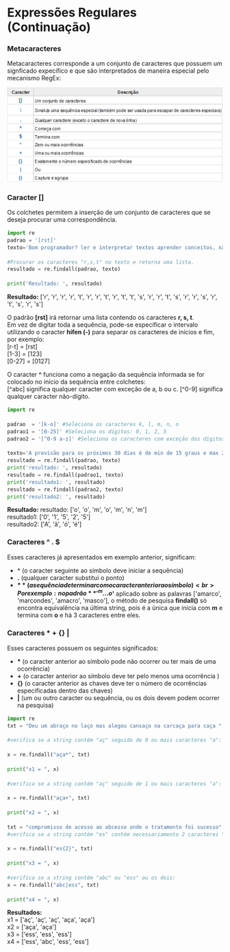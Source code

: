 # Expressões Regulares (Continuação)

### <b>Metacaracteres</b>

Metacaracteres corresponde a um conjunto de caracteres que possuem um signficado expecífico e que são interpretados de maneira especial pelo mecanismo RegEx:

![regex](/imagens/regex.png)
 
### <b> Caracter [] </b>
Os colchetes permitem a inserção de um conjunto de caracteres que se deseja procurar uma correspondência.
``` python
import re
padrao = '[rst]'
texto='Bom programador? ler e interpretar textos aprender conceitos, não decorar comandos e fazer muitos exercícios'

#Procurar os caracteres "r,s,t" no texto e retorna uma lista.
resultado = re.findall(padrao, texto) 

print('Resultado: ', resultado)
```
**Resultado:** 
['r', 'r', 'r', 'r', 't', 'r', 'r', 't', 'r', 't', 't', 's', 'r', 'r', 't', 's', 'r', 'r', 's', 'r', 't', 's', 'r', 's']

O padrão **[rst]** irá retornar uma lista contendo os caracteres **r, s, t**. <br>
Em vez de digitar toda a sequência, pode-se especificar o intervalo utilizando o caracter **hífen (-)** para separar os caracteres de inícios e fim, por exemplo:<br>
[r-t]  = [rst] <br>
[1-3]  = [123]  <br>
[0-27] = [0127] <br>

O caracter **^** funciona como a negação da sequência informada se for colocado no início da sequência entre colchetes: <br>
[^abc] significa qualquer caracter com exceção de a, b ou c.
[^0-9] significa qualquer caracter não-dígito.

``` python
import re 

padrao  = '[k-o]' #Seleciona os caracteres k, l, m, n, o
padrao1 = '[0-25]' #Seleciona os dígitos: 0, 1, 2, 5
padrao2 = '[^0-9 a-z]' #Seleciona os caracteres com exceção dos dígitos de 0 até 9 e letras de a até z minusculos

texto='A previsão para os próximos 30 dias é de min de 15 graus e max 25 graus'
resultado = re.findall(padrao, texto) 
print('resultado: ', resultado)
resultado = re.findall(padrao1, texto) 
print('resultado1: ', resultado)
resultado = re.findall(padrao2, texto) 
print('resultado2: ', resultado)
```
**Resultado:**
resultado:  ['o', 'o', 'm', 'o', 'm', 'n', 'm'] <br>
resultado1:  ['0', '1', '5', '2', '5'] <br>
resultado2:  ['A', 'ã', 'ó', 'é'] <br>

### <b> Caracteres ^ . $ </b>
Esses caracteres já apresentados em exemplo anterior, significam: <br>
- **^** (o caracter seguinte ao símbolo deve iniciar a sequência) <br>  
- **.** (qualquer caracter substitui o ponto) <br>
- **$** (a sequência de terminar com o caracter anterior ao símbolo) <br>
Por exemplo: no padrão **'^m...o$'** aplicado sobre as palavras ['amarco', 'marcondes', 'amacro', 'masco'], o método de pesquisa **findall()** só encontra equivalência na última string, pois é a única que inicia com **m** e termina com **o** e há 3 caracteres entre eles.

### <b> Caracteres * + {} |</b>
Esses caracteres possuem os seguintes significados: <br>
- <b>*</b> (o caracter anterior ao símbolo pode não ocorrer ou ter mais de uma ocorrência) <br>  
- **+**  (o caracter anterior ao símbolo deve ter pelo menos uma ocorrência ) <br>
- **{}** (o caracter anterior as chaves deve ter o número de ocorrências especificadas dentro das chaves) <br>
- **|**  (um ou outro caracter ou sequência, ou os dois devem podem ocorrer na pesquisa) <br> 
``` python
import re
txt = "Deu um abraço no laço mas alegou cansaço na carcaça para caça "

#verifica se a string contém "aç" seguido de 0 ou mais caracteres "a":

x = re.findall("aça*", txt)

print("x1 = ", x)

#verifica se a string contém "aç" seguido de 1 ou mais caracteres "a":

x = re.findall("aça+", txt)

print("x2 = ", x)

txt = "compromisso de acesso ao abcesso onde o tratamento foi sucesso"
#verifica se a string contém "es" contém necessariamento 2 caracteres "s":

x = re.findall("es{2}", txt)

print("x3 = ", x)

#verifica se a string contém "abc" ou "ess" ou os dois:
x = re.findall("abc|ess", txt)

print("x4 = ", x)
```
**Resultados:** <br>
x1 =  ['aç', 'aç', 'aç', 'aça', 'aça'] <br>
x2 =  ['aça', 'aça'] <br>
x3 =  ['ess', 'ess', 'ess'] <br>
x4 =  ['ess', 'abc', 'ess', 'ess'] <br>
